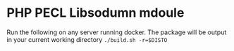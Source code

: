 # PHP PECL Libsodumn mdoule


Run the following on any server running docker.  The package will be output in your current working directory
```./build.sh -r=$DISTO```
